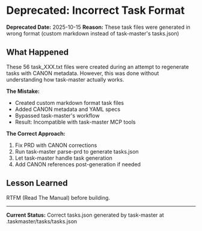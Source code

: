 # Deprecated: Incorrect Task Format

**Deprecated Date:** 2025-10-15
**Reason:** These task files were generated in wrong format (custom markdown instead of task-master's tasks.json)

## What Happened

These 56 task_XXX.txt files were created during an attempt to regenerate tasks with CANON metadata. However, this was done without understanding how task-master actually works.

**The Mistake:**
- Created custom markdown format task files
- Added CANON metadata and YAML specs
- Bypassed task-master's workflow
- Result: Incompatible with task-master MCP tools

**The Correct Approach:**
1. Fix PRD with CANON corrections
2. Run task-master parse-prd to generate tasks.json
3. Let task-master handle task generation
4. Add CANON references post-generation if needed

## Lesson Learned

RTFM (Read The Manual) before building.

---

**Current Status:** Correct tasks.json generated by task-master at .taskmaster/tasks/tasks.json
